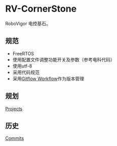 # RV-CornerStone

RoboVigor 电控基石。

## 规范

- FreeRTOS
- 使用配置文件调整功能开关及参数（参考电科代码）
- 使用utf-8
- 采用代码规范
- 采用[Gitflow Workflow](https://www.atlassian.com/git/tutorials/comparing-workflows/gitflow-workflow)作为版本管理

## 规划

[Projects](https://github.com/tccoin/RV-CornerStone/projects/1)

## 历史

[Commits](https://github.com/tccoin/RV-CornerStone/commits/develop)
